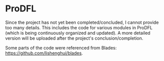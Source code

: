 # ProDFL
Since the project has not yet been completed/concluded, I cannot provide too many details. This includes the code for various modules in ProDFL (which is being continuously organized and updated). A more detailed version will be uploaded after the project's conclusion/completion.

Some parts of the code were referenced from Blades: https://github.com/lishenghui/blades.
